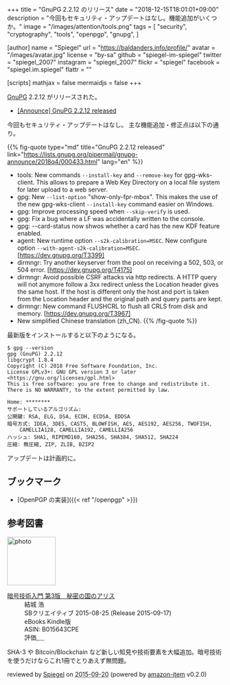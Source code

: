 +++
title = "GnuPG 2.2.12 のリリース"
date = "2018-12-15T18:01:01+09:00"
description = "今回もセキュリティ・アップデートはなし。機能追加がいくつか。"
image = "/images/attention/tools.png"
tags = [
  "security",
  "cryptography",
  "tools",
  "openpgp",
  "gnupg",
]

[author]
  name      = "Spiegel"
  url       = "https://baldanders.info/profile/"
  avatar    = "/images/avatar.jpg"
  license   = "by-sa"
  github    = "spiegel-im-spiegel"
  twitter   = "spiegel_2007"
  instagram = "spiegel_2007"
  flickr    = "spiegel"
  facebook  = "spiegel.im.spiegel"
  flattr    = ""

[scripts]
  mathjax = false
  mermaidjs = false
+++

[GnuPG] 2.2.12 がリリースされた。

- [[Announce] GnuPG 2.2.12 released](https://lists.gnupg.org/pipermail/gnupg-announce/2018q4/000433.html)

今回もセキュリティ・アップデートはなし。
主な機能追加・修正点は以下の通り。

{{% fig-quote type="md" title="GnuPG 2.2.12 released" link="https://lists.gnupg.org/pipermail/gnupg-announce/2018q4/000433.html" lang="en" %}}
* tools: New commands `--install-key` and `--remove-key` for gpg-wks-client.  This allows to prepare a Web Key Directory on a local file system for later upload to a web server.
* gpg: New `--list-option` "show-only-fpr-mbox".  This makes the use of the new gpg-wks-client `--install-key` command easier on Windows.
* gpg: Improve processing speed when `--skip-verify` is used.
* gpg: Fix a bug where a LF was accidentally written to the console.
* gpg: --card-status now shwos whether a card has the new KDF feature enabled.
* agent: New runtime option `--s2k-calibration=MSEC`.  New configure option `--with-agent-s2k-calibration=MSEC`. [https://dev.gnupg.org/T3399]
* dirmngr: Try another keyserver from the pool on receiving a 502, 503, or 504 error.  [https://dev.gnupg.org/T4175]
* dirmngr: Avoid possible CSRF attacks via http redirects.  A HTTP query will not anymore follow a 3xx redirect unless the Location header gives the same host.  If the host is different only the host and port is taken from the Location header and the original path and query parts are kept.
* dirmngr: New command FLUSHCRL to flush all CRLS from disk and memory.  [https://dev.gnupg.org/T3967]
* New simplified Chinese translation (zh_CN).
{{% /fig-quote %}}

最新版をインストールすると以下のようになる。

```text
$ gpg --version
gpg (GnuPG) 2.2.12
libgcrypt 1.8.4
Copyright (C) 2018 Free Software Foundation, Inc.
License GPLv3+: GNU GPL version 3 or later <https://gnu.org/licenses/gpl.html>
This is free software: you are free to change and redistribute it.
There is NO WARRANTY, to the extent permitted by law.

Home: ********
サポートしているアルゴリズム:
公開鍵: RSA, ELG, DSA, ECDH, ECDSA, EDDSA
暗号方式: IDEA, 3DES, CAST5, BLOWFISH, AES, AES192, AES256, TWOFISH,
    CAMELLIA128, CAMELLIA192, CAMELLIA256
ハッシュ: SHA1, RIPEMD160, SHA256, SHA384, SHA512, SHA224
圧縮: 無圧縮, ZIP, ZLIB, BZIP2
```

アップデートは計画的に。

## ブックマーク

- [OpenPGP の実装]({{< ref "/openpgp" >}})

[GnuPG]: https://gnupg.org/ "The GNU Privacy Guard"
[Libgcrypt]: https://gnupg.org/software/libgcrypt/

## 参考図書

<div class="hreview">
  <div class="photo"><a class="item url" href="https://www.amazon.co.jp/%E6%9A%97%E5%8F%B7%E6%8A%80%E8%A1%93%E5%85%A5%E9%96%80-%E7%AC%AC3%E7%89%88-%E7%A7%98%E5%AF%86%E3%81%AE%E5%9B%BD%E3%81%AE%E3%82%A2%E3%83%AA%E3%82%B9-%E7%B5%90%E5%9F%8E-%E6%B5%A9-ebook/dp/B015643CPE?SubscriptionId=AKIAJYVUJ3DMTLAECTHA&tag=baldandersinf-22&linkCode=xm2&camp=2025&creative=165953&creativeASIN=B015643CPE"><img src="https://images-fe.ssl-images-amazon.com/images/I/51t6yHHVwEL._SL160_.jpg" width="113" alt="photo"></a></div>
  <dl class="fn">
    <dt><a href="https://www.amazon.co.jp/%E6%9A%97%E5%8F%B7%E6%8A%80%E8%A1%93%E5%85%A5%E9%96%80-%E7%AC%AC3%E7%89%88-%E7%A7%98%E5%AF%86%E3%81%AE%E5%9B%BD%E3%81%AE%E3%82%A2%E3%83%AA%E3%82%B9-%E7%B5%90%E5%9F%8E-%E6%B5%A9-ebook/dp/B015643CPE?SubscriptionId=AKIAJYVUJ3DMTLAECTHA&tag=baldandersinf-22&linkCode=xm2&camp=2025&creative=165953&creativeASIN=B015643CPE">暗号技術入門 第3版　秘密の国のアリス</a></dt>
	<dd>結城 浩</dd>
    <dd>SBクリエイティブ 2015-08-25 (Release 2015-09-17)</dd>
    <dd>eBooks Kindle版</dd>
    <dd>ASIN: B015643CPE</dd>
    <dd>評価<abbr class="rating fa-sm" title="5">&nbsp;<i class="fas fa-star"></i>&nbsp;<i class="fas fa-star"></i>&nbsp;<i class="fas fa-star"></i>&nbsp;<i class="fas fa-star"></i>&nbsp;<i class="fas fa-star"></i></abbr></dd>
  </dl>
  <p class="description">SHA-3 や Bitcoin/Blockchain など新しい知見や技術要素を大幅追加。暗号技術を使うだけならこれ1冊でとりあえず無問題。</p>
  <p class="powered-by" >reviewed by <a href='#maker' class='reviewer'>Spiegel</a> on <abbr class="dtreviewed" title="2015-09-20">2015-09-20</abbr> (powered by <a href="https://github.com/spiegel-im-spiegel/amazon-item" >amazon-item</a> v0.2.0)</p>
</div>
